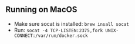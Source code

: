 ## Running on MacOS

* Make sure socat is installed: `brew insall socat`
* Run: `socat -4 TCP-LISTEN:2375,fork UNIX-CONNECT:/var/run/docker.sock`